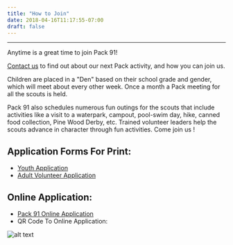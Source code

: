 ```yaml
---
title: "How to Join"
date: 2018-04-16T11:17:55-07:00
draft: false
---
```


---

Anytime is a great time to join Pack 91!

[Contact us](/contact) to find out about our next Pack activity, and how you can join us.

Children are placed in a "Den" based on their school grade and gender, which will meet about every other week.  Once a month a Pack meeting for all the scouts is held.

Pack 91 also schedules numerous fun outings for the scouts that include activities like a visit to a waterpark, campout, pool-swim day, hike, canned food collection, Pine Wood Derby, etc. Trained volunteer leaders help the scouts advance in character through fun activities. Come join us !

## Application Forms For Print:
* [Youth Application](https://filestore.scouting.org/filestore/pdf/524-406.pdf)
* [Adult Volunteer Application](https://filestore.scouting.org/filestore/CubScoutMeetingGuide/PDF/524-501A.pdf)

## Online Application:
* [Pack 91 Online Application](https://my.bsa.us/053paa0091mb)
* QR Code To Online Application:

![alt text](/img/qrcode.png "Pack 91 QR Code")
